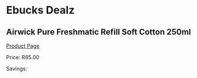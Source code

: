 
# Ebucks Dealz
## Airwick Pure Freshmatic Refill Soft Cotton 250ml
[Product Page](https://www.ebucks.com/web/shop/productSelected.do?prodId=1018654978&catId=908586136)

Price: R85.00

Savings: 


	